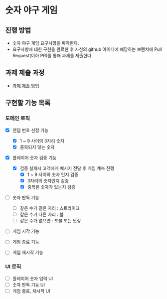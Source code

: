 # 숫자 야구 게임
## 진행 방법
* 숫자 야구 게임 요구사항을 파악한다.
* 요구사항에 대한 구현을 완료한 후 자신의 github 아이디에 해당하는 브랜치에 Pull Request(이하 PR)를 통해 과제를 제출한다.

## 과제 제출 과정
* [과제 제출 방법](https://github.com/next-step/nextstep-docs/tree/master/precourse)

## 구현할 기능 목록
### 도메인 로직
- [x] 랜덤 번호 선정 기능
  - [x] 1 ~ 9 사이의 3자리 숫자 
  - [x] 중복되지 않는 숫자
- [x] 플레이어 숫자 검증 기능
  - [x] 검증 실패시 고객에게 메시지 전달 후 게임 계속 진행 
    - [x] 1 ~ 9 사이의 숫자 인지 검증
    - [x] 3자리의 숫자인지 검증
    - [x] 중복된 숫자가 있는지 검증
- [ ] 숫자 판독 기능
  - [ ] 같은 수가 같은 자리 : 스트라이크
  - [ ] 같은 수가 다른 자리 : 볼
  - [ ] 같은 수가 없으면 : 포볼 또는 낫싱
- [ ] 게임 시작 기능
- [ ] 게임 종료 기능
- [ ] 게임 재시작 기능


### UI 로직
- [ ] 플레이어 숫자 입력 UI
- [ ] 숫자 판독 기능 UI
- [ ] 게임 종료, 재시작 UI

